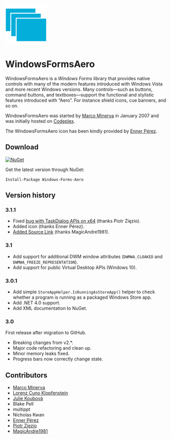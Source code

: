 ![WindowsFormsAero logo](https://raw.githubusercontent.com/LorenzCK/WindowsFormsAero/master/icon/WindowsFormsAero-128.png)

# WindowsFormsAero

WindowsFormsAero is a *Windows Forms* library that provides native controls with many of the modern features introduced with Windows Vista and more recent Windows versions.
Many controls—such as buttons, command buttons, and textboxes—support the functional and stylistic features introduced with “Aero”.
For instance shield icons, cue banners, and so on.

WindowsFormsAero was started by [Marco Minerva](https://github.com/marcominerva) in January 2007 and was initially hosted on [Codeplex](http://windowsformsaero.codeplex.com).

The WindowsFormsAero icon has been kindly provided by&nbsp;[Enner&nbsp;Pérez](https://github.com/ennerperez).

## Download

[![NuGet](https://img.shields.io/nuget/v/Windows-Forms-Aero.svg)](https://www.nuget.org/packages/Windows-Forms-Aero)

Get the latest version through NuGet:

```
Install-Package Windows-Forms-Aero
```

## Version history

### 3.1.1

* Fixed [bug with TaskDialog APIs on x64](https://github.com/LorenzCK/WindowsFormsAero/issues/5) (thanks Piotr Zięzio).
* Added icon (thanks Enner Pérez).
* [Added Source Link](https://github.com/LorenzCK/WindowsFormsAero/issues/6) (thanks MagicAndre1981).

### 3.1

* Add support for additional DWM window attributes (`DWMWA_CLOAKED` and `DWMWA_FREEZE_REPRESENTATION`).
* Add support for public Virtual Desktop APIs (Windows&nbsp;10).

### 3.0.1

* Add simple `StoreAppHelper.IsRunningAsStoreApp()` helper to check whether a program is running as a packaged Windows Store app.
* Add .NET&nbsp;4.0 support.
* Add XML documentation to NuGet.

### 3.0

First release after migration to GitHub.
* Breaking changes from v2.*.
* Major code refactoring and clean up.
* Minor memory leaks fixed.
* Progress bars now correctly change state.

## Contributors

* [Marco Minerva](https://github.com/marcominerva)
* [Lorenz Cuno Klopfenstein](https://github.com/lorenzck)
* [Julie Koubová](https://github.com/juliekoubova)
* Blake Pell
* multippt
* Nicholas Kwan
* [Enner Pérez](https://github.com/ennerperez)
* [Piotr Zięzio](https://github.com/pziezio)
* [MagicAndre1981](https://github.com/MagicAndre1981)
